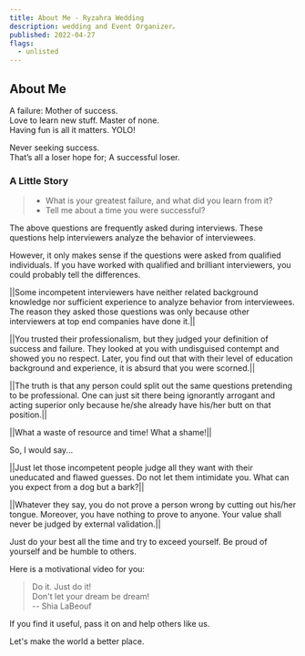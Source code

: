 ```yaml
---
title: About Me - Ryzahra Wedding
description: wedding and Event Organizer。
published: 2022-04-27
flags:
  - unlisted
---
```


<script lang="ts">
  import Profile from '$lib/components/extra/profile.svelte'
  import Youtube from '$lib/components/extra/youtube.svelte'
</script>

<Profile subname="成功他媽．阿瑋" bio="{`🙈🙉🙊`}"/>

## ### 

## About Me

A failure: Mother of success.  
Love to learn new stuff. Master of none.  
Having fun is all it matters. YOLO!

Never seeking success.  
That’s all a loser hope for; A successful loser.

### A Little Story

> - What is your greatest failure, and what did you learn from it?
> - Tell me about a time you were successful?

The above questions are frequently asked during interviews. These questions help interviewers analyze the behavior of interviewees.

However, it only makes sense if the questions were asked from qualified individuals. If you have worked with qualified and brilliant interviewers, you could probably tell the differences.

||Some incompetent interviewers have neither related background knowledge nor sufficient experience to analyze behavior from interviewees. The reason they asked those questions was only because other interviewers at top end companies have done it.||

||You trusted their professionalism, but they judged your definition of success and failure. They looked at you with undisguised contempt and showed you no respect. Later, you find out that with their level of education background and experience, it is absurd that you were scorned.||

||The truth is that any person could split out the same questions pretending to be professional. One can just sit there being ignorantly arrogant and acting superior only because he/she already have his/her butt on that position.||

||What a waste of resource and time! What a shame!||

So, I would say...

||Just let those incompetent people judge all they want with their uneducated and flawed guesses. Do not let them intimidate you. What can you expect from a dog but a bark?||

||Whatever they say, you do not prove a person wrong by cutting out his/her tongue. Moreover, you have nothing to prove to anyone. Your value shall never be judged by external validation.||

Just do your best all the time and try to exceed yourself. Be proud of yourself and be humble to others.

Here is a motivational video for you:

> Do it. Just do it!  
> Don't let your dream be dream!  
> -- Shia LaBeouf

<Youtube id="ZXsQAXx_ao0"/>

If you find it useful, pass it on and help others like us.

Let's make the world a better place.
